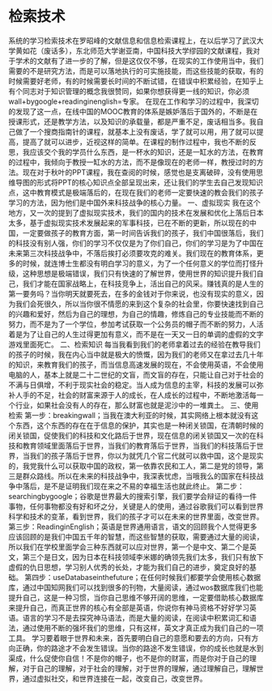 # 检索技术

系统的学习检索技术在罗昭峰的文献信息和信息检索课程上，在以后学习了武汉大学黄如花（废话多），东北师范大学谢亚南，中国科技大学缪园的文献课程，我对于学术的文献有了进一步的了解，但是这仅仅不够，在现实的工作使用当中，我们需要的不是研究方法，而是可以落地执行的可实施技能，而这些技能的获取，有的时候需要好老师，有的时候需要长时间的不断试错，在错误中积累经验，在知乎上有个同志对于知识管理的概念我很赞同，如果你想获得更一线的知识，你必须wall+bygoogle+readinginenglish=专家。
在现在工作和学习的过程中，我深切的发现了这一点，在线中国的MOOC教育的体系是嫉妒落后于国外的，不断是在授课形式，还是教学方法，以及知识的承载量，都是严重不足，废话相当多。我自己做了一个搜商指南针的课程，就基本上没有废话，学了就可以用，用了就可以提高，提高了就可以进步，近视这样的简单。在课程的制作过程中，我也不断的反思，我应该交个我的学员什么东西，是一杯水的知识，还是一缸水的方法，在教育的过程中，我倾向于教授一缸水的方法，而不是像现在的老师一样，教授过时的方法。现在对于秋叶的PPT课程，我在查阅的时候，感觉也是支离破碎，没有使用思维导图的形式将PPT的核心知识点全部呈现出来，还让我们的学生去自己发现知识点，这中教育模式是极端落后的，在现在我们的老师一定要快速的教会我们的孩子学习的方法，因为他们是中国外来科技战争的核心力量。
一、虚拟现实
我在这个地方，又一次的提到了虚拟现实技术，我们的国内的技术在发展和优化上落后日本太多，基于虚拟现实技术发展起来的军事科技，已在不断的更新，所以现在的中国，一定要做孩子的教育方面，第一时间告诉我们的孩子，我们中国很落后，我们的科技没有别人强，你们的学习不仅仅是为了你们自己，你们的学习是为了中国在未来第三次科技战争中，不落后挨打必须要攻克的难关。我们现在的教育体系，更多的时候，就连博士生都没有明白学习的意义，为了一个任何意义的学位而打怪升级，这种思想是极端错误，我们只有快速的了解世界，使用世界的知识提升我们自己，我们才能在国家战略上，在科技竞争上，活出自己的风采。赚钱真的是人生的第一要务吗？当你明天就要死去，在多的金钱对于你来说，也没有现实的意义，因为我们会死很久，所以当你很不情愿的来到这个复杂的社会里，你要快速找到自己的兴趣和爱好，然后为自己的理想，为自己的情趣，修炼自己的专业技能而不断的努力，而不是为了一个学位，参加考试获取一个公务员的帽子而不断的努力，人活着是为了让自己的人生过得更加有意义，而不是在一天又一日的单调的虚假的文字游戏里面死亡。
二、检索知识
每当我看到我们的老师拿着过去的经验在教导我们的孩子的时候，我在内心当中就是极大的愤慨，因为我们的老师又在拿过去几十年的知识，来教育我们的孩子，而当信息高速发展的现在，不会使用英语，不会使用电脑的人，基本上就是二十二世纪的文盲，而文盲的存在，只能让自己对于社会的不满与日俱增，不利于现实社会的稳定。当人成为信息的主宰，科技的发展可以弥补人手的不足，社会的财富来源于人的成长，在人成长的过程中，不断地激活每一个行业，如果社会没有人的存在，那么财富也就是泥沙中的一堆粪土。
三、使用检索
第一步：breakingwall；当我在澳大利亚的时候，其实网络上根本就没有这个东西，这个东西的存在在于信息的保护，其实也是一种闭关锁国，在清朝时候的闭关锁国，促使我们的科技和文化路后于世界，现在信息的闭关锁国又一次的在科技和教育领域里面落后于世界，当我们的教育落后于世界，当我们的科技落后于世界，当我们的孩子落后于世界，你以为就凭几个官二代就可以救中国，这个是现实的，我党我什么可以获取中国的政权，第一依靠农民和工人，第二是党的领导，第三是群众路线。所以在未来的科技战争中，我深表忧虑，当哦我么的国家在科技战争中落后，是不是证明我们现在来之不易的幸福生活也就此终止。
第二步：searchingbygoogle；谷歌是世界最大的搜索引擎，我们要学会辩证的看待一件事物，任何事物都没有好和坏之分，关键是人的使用，通过谷歌我们可以看到世界科学和技术的变革，看到世界，我们的孩子才可以在未来的世界里面，改变世界。
第三步：ReadinginEnglish；英语是世界通用语言，语文的回顾我个人觉得更多应该回顾的是我们中国五千年的智慧，而这些智慧的获取，需要通过大量的阅读，所以我们在学校里面学会三种东西就可以应对世界，第一个是中文、第二个是英文，第三个是日文，因为日本在科技领域李米娜的确领先我们太多，我们只有放下虚假的仇日思想，学习别人优秀的长处，才能为我们自己的进步，奠定良好的基础。
第四步：useDatabaseinthefuture；在任何时候我们都要学会使用核心数据库，通过中国知网我们可以找到很多的刊物，大量阅读，通过wos数据库我们也能提升自己，这是一种习惯，当你自己思维不够开阔的思维，一定要借助核心数据库来提升自己，而真正世界的核心有全部是英语，你说你有神马资格不好好学习英语。语言的学习不是去探究神马语法，而是大量的阅读，在阅读中积累词汇和语法，通过使用不断的强坏我们的思维，只有这样，英文才真正成为我们自己的一项工具。
学习要着眼于世界和未来，首先要明白自己的意愿和要去的方向，只有方向正确，你的路途才不会发生错误。当你的路途不发生错误，你的成长也就是水到渠成，什么促使你自信！不是你的帽子，也不是你的财富，而是你对于自己的理解，对于自己的理解，对于社会的理解，对于世界的理解，通过理解自己，理解世界，通过虚拟社交，和世界连接在一起，改变自己，改变世界。
